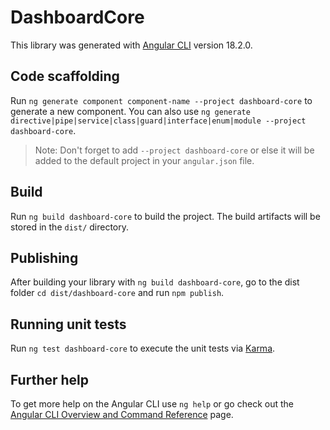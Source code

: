 # DashboardCore

This library was generated with [Angular CLI](https://github.com/angular/angular-cli) version 18.2.0.

## Code scaffolding

Run `ng generate component component-name --project dashboard-core` to generate a new component. You can also use `ng generate directive|pipe|service|class|guard|interface|enum|module --project dashboard-core`.

> Note: Don't forget to add `--project dashboard-core` or else it will be added to the default project in your `angular.json` file.

## Build

Run `ng build dashboard-core` to build the project. The build artifacts will be stored in the `dist/` directory.

## Publishing

After building your library with `ng build dashboard-core`, go to the dist folder `cd dist/dashboard-core` and run `npm publish`.

## Running unit tests

Run `ng test dashboard-core` to execute the unit tests via [Karma](https://karma-runner.github.io).

## Further help

To get more help on the Angular CLI use `ng help` or go check out the [Angular CLI Overview and Command Reference](https://angular.dev/tools/cli) page.
